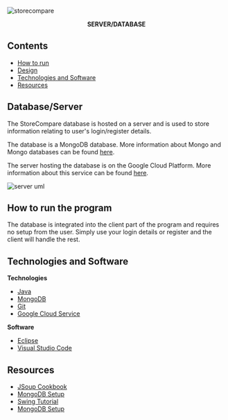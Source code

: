 ![storecompare](https://user-images.githubusercontent.com/22448079/38895768-d87f1a4c-4288-11e8-99ab-416e24d32da8.png)

<p align="center">
  <b>SERVER/DATABASE</b><br>
</p>

## Contents
* [How to run](#how-to-run-the-program)
* [Design](#design)
* [Technologies and Software](#technologies)
* [Resources](#resources)

## Database/Server
The StoreCompare database is hosted on a server and is used to store information relating to user's login/register details.

The database is a MongoDB database. More information about Mongo and Mongo databases can be found [here](https://www.mongodb.com/company).

The server hosting the database is on the Google Cloud Platform. More information about this service can be found [here](https://cloud.google.com/).

![server uml](https://user-images.githubusercontent.com/22448079/39199097-9a25bf8c-47e0-11e8-831c-0e4a775224ff.png)

## How to run the program
The database is integrated into the client part of the program and requires no setup from the user. Simply use your login details or register and the client will handle the rest.


## Technologies and Software
**Technologies**
- [Java](https://java.com/en/download/)
- [MongoDB](https://www.mongodb.com/)
- [Git](https://git-scm.com/)
- [Google Cloud Service](https://cloud.google.com/)

**Software**
- [Eclipse](https://www.eclipse.org/)
- [Visual Studio Code](https://code.visualstudio.com/)

## Resources
- [JSoup Cookbook](https://jsoup.org/cookbook/)
- [MongoDB Setup](https://www.tutorialspoint.com/mongodb/index.htm)
- [Swing Tutorial](https://www.tutorialspoint.com/swing/index.htm)
- [MongoDB Setup](https://www.tutorialspoint.com/mongodb/index.htm)
